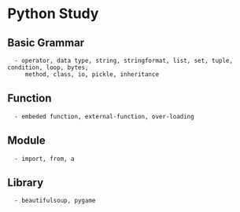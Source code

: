 # Python Study
   ## Basic Grammar
      - operator, data type, string, stringformat, list, set, tuple, condition, loop, bytes, 
         method, class, io, pickle, inheritance
   ## Function
      - embeded function, external-function, over-loading
   ## Module
      - import, from, a
   ## Library
      - beautifulsoup, pygame
